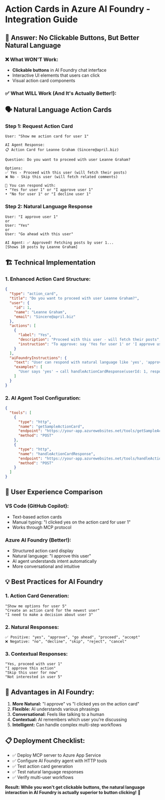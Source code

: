 # Action Cards in Azure AI Foundry - Integration Guide

## 🎯 **Answer: No Clickable Buttons, But Better Natural Language**

### ❌ **What WON'T Work:**
- **Clickable buttons** in AI Foundry chat interface
- Interactive UI elements that users can click
- Visual action card components

### ✅ **What WILL Work (And It's Actually Better!):**

## 🗣️ **Natural Language Action Cards**

### **Step 1: Request Action Card**
```
User: "Show me action card for user 1"

AI Agent Response:
📋 Action Card for Leanne Graham (Sincere@april.biz)

Question: Do you want to proceed with user Leanne Graham?

Options:
✅ Yes - Proceed with this user (will fetch their posts)
❌ No - Skip this user (will fetch related comments)

💬 You can respond with:
• "Yes for user 1" or "I approve user 1"  
• "No for user 1" or "I decline user 1"
```

### **Step 2: Natural Language Response**
```
User: "I approve user 1"
or
User: "Yes"
or  
User: "Go ahead with this user"

AI Agent: ✅ Approved! Fetching posts by user 1...
[Shows 10 posts by Leanne Graham]
```

## 🏗️ **Technical Implementation**

### **1. Enhanced Action Card Structure:**
```json
{
  "type": "action_card",
  "title": "Do you want to proceed with user Leanne Graham?",
  "user": {
    "id": 1,
    "name": "Leanne Graham", 
    "email": "Sincere@april.biz"
  },
  "actions": [
    {
      "label": "Yes",
      "description": "Proceed with this user - will fetch their posts",
      "instruction": "To approve: say 'Yes for user 1' or 'I approve user 1'"
    }
  ],
  "aiFoundryInstructions": {
    "text": "User can respond with natural language like 'yes', 'approve', 'no', or 'decline'",
    "examples": [
      "User says 'yes' → call handleActionCardResponse(userId: 1, response: 'yes')"
    ]
  }
}
```

### **2. AI Agent Tool Configuration:**
```json
{
  "tools": [
    {
      "type": "http",
      "name": "getSampleActionCard",
      "endpoint": "https://your-app.azurewebsites.net/tools/getSampleActionCard",
      "method": "POST"
    },
    {
      "type": "http", 
      "name": "handleActionCardResponse",
      "endpoint": "https://your-app.azurewebsites.net/tools/handleActionCardResponse",
      "method": "POST"
    }
  ]
}
```

## 🎨 **User Experience Comparison**

### **VS Code (GitHub Copilot):**
- Text-based action cards
- Manual typing: "I clicked yes on the action card for user 1"
- Works through MCP protocol

### **Azure AI Foundry (Better!):**
- Structured action card display  
- Natural language: "I approve this user"
- AI agent understands intent automatically
- More conversational and intuitive

## 💡 **Best Practices for AI Foundry**

### **1. Action Card Generation:**
```
"Show me options for user 5"
"Create an action card for the newest user" 
"I need to make a decision about user 3"
```

### **2. Natural Responses:**
```
✅ Positive: "yes", "approve", "go ahead", "proceed", "accept"
❌ Negative: "no", "decline", "skip", "reject", "cancel"
```

### **3. Contextual Responses:**
```
"Yes, proceed with user 1"
"I approve this action" 
"Skip this user for now"
"Not interested in user 5"
```

## 🚀 **Advantages in AI Foundry:**

1. **More Natural:** "I approve" vs "I clicked yes on the action card"
2. **Flexible:** AI understands various phrasings  
3. **Conversational:** Feels like talking to a human
4. **Contextual:** AI remembers which user you're discussing
5. **Intelligent:** Can handle complex multi-step workflows

## 📋 **Deployment Checklist:**

- ✅ Deploy MCP server to Azure App Service
- ✅ Configure AI Foundry agent with HTTP tools
- ✅ Test action card generation
- ✅ Test natural language responses  
- ✅ Verify multi-user workflows

**Result: While you won't get clickable buttons, the natural language interaction in AI Foundry is actually superior to button clicking!** 🎯
